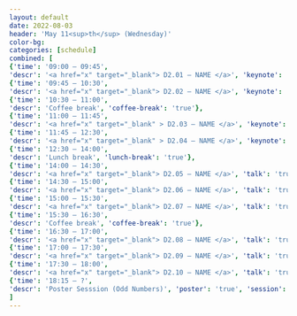 ```yaml
---
layout: default
date: 2022-08-03
header: 'May 11<sup>th</sup> (Wednesday)'
color-bg: 
categories: [schedule]
combined: [
{'time': '09:00 – 09:45', 
'descr': '<a href="x" target="_blank"> D2.01 – NAME </a>', 'keynote': 'true', 'session': 'Session 2 (Chair: NAME)'},
{'time': '09:45 – 10:30', 
'descr': '<a href="x" target="_blank"> D2.02 – NAME </a>', 'keynote': 'true'},
{'time': '10:30 – 11:00', 
'descr': 'Coffee break', 'coffee-break': 'true'},
{'time': '11:00 – 11:45', 
'descr': '<a href="x" target="_blank" > D2.03 – NAME </a>', 'keynote': 'true',  'session': 'Session 3 (Chair: NAME)'},
{'time': '11:45 – 12:30', 
'descr': '<a href="x" target="_blank" > D2.04 – NAME </a>', 'keynote': 'true'},
{'time': '12:30 – 14:00', 
'descr': 'Lunch break', 'lunch-break': 'true'},
{'time': '14:00 – 14:30', 
'descr': '<a href="x" target="_blank"> D2.05 – NAME </a>', 'talk': 'true', 'session': 'Session 4 (Chair: NAME)'},
{'time': '14:30 – 15:00', 
'descr': '<a href="x" target="_blank"> D2.06 – NAME </a>', 'talk': 'true'},
{'time': '15:00 – 15:30', 
'descr': '<a href="x" target="_blank"> D2.07 – NAME </a>', 'talk': 'true'},
{'time': '15:30 – 16:30', 
'descr': 'Coffee break', 'coffee-break': 'true'},
{'time': '16:30 – 17:00', 
'descr': '<a href="x" target="_blank"> D2.08 – NAME </a>', 'talk': 'true', 'session': 'Session 5 (Chair: NAME)'},
{'time': '17:00 – 17:30', 
'descr': '<a href="x" target="_blank"> D2.09 – NAME </a>', 'talk': 'true'},
{'time': '17:30 – 18:00', 
'descr': '<a href="x" target="_blank"> D2.10 – NAME </a>', 'talk': 'true'},
{'time': '18:15 – ?', 
'descr': 'Poster Sesssion (Odd Numbers)', 'poster': 'true', 'session': 'Posters and Digital Demonstrations'},
]
---
```


